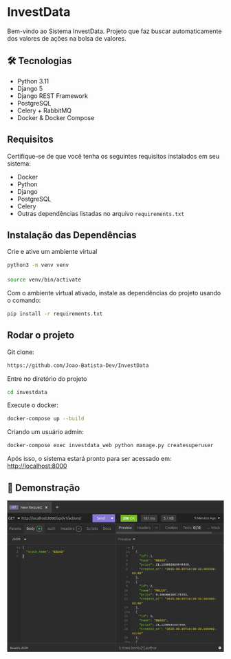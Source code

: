# InvestData

Bem-vindo ao Sistema InvestData. Projeto que faz buscar automaticamente dos valores de ações na bolsa de valores.

## 🛠 Tecnologias
- Python 3.11
- Django 5
- Django REST Framework
- PostgreSQL
- Celery + RabbitMQ
- Docker & Docker Compose

## Requisitos

Certifique-se de que você tenha os seguintes requisitos instalados em seu sistema:

- Docker
- Python
- Django
- PostgreSQL
- Celery
- Outras dependências listadas no arquivo `requirements.txt`

## Instalação das Dependências

Crie e ative um ambiente virtual
```bash
python3 -m venv venv

source venv/bin/activate
```

Com o ambiente virtual ativado, instale as dependências do projeto usando o comando:
```bash
pip install -r requirements.txt
```

## Rodar o projeto

Git clone:
```bash
https://github.com/Joao-Batista-Dev/InvestData
```

Entre no diretório do projeto
```bash
cd investdata
```

Execute o docker:
```bash
docker-compose up --build
```

Criando um usuário admin:
```bash
docker-compose exec investdata_web python manage.py createsuperuser
```

Após isso, o sistema estará pronto para ser acessado em:
[http://localhost:8000](http://localhost:8000)

## 🎥 Demonstração

![Tela 1](./docs-gif/foto01.png)